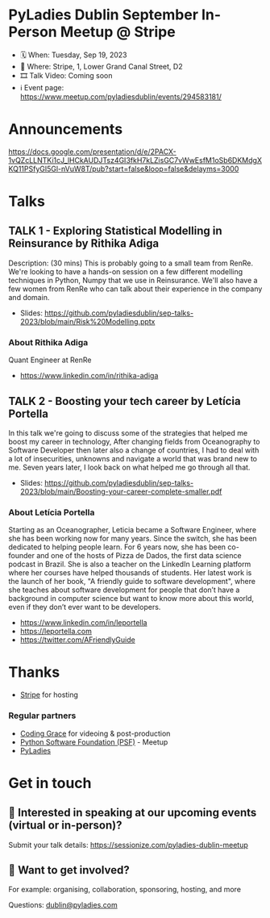 # PyLadies Dublin September In-Person Meetup @ Stripe

* 🗓 When: Tuesday, Sep 19, 2023
* 📍 Where: Stripe, 1, Lower Grand Canal Street, D2
* 🎞 Talk Video: Coming soon
* ℹ️ Event page: https://www.meetup.com/pyladiesdublin/events/294583181/

  
# Announcements
https://docs.google.com/presentation/d/e/2PACX-1vQZcLLNTKi1cJ_lHCkAUDJTsz4GI3fkH7kLZisGC7vWwEsfM1oSb6DKMdgXKQ11PSfyGI5Gl-nVuW8T/pub?start=false&loop=false&delayms=3000

# Talks
## TALK 1 - Exploring Statistical Modelling in Reinsurance by Rithika Adiga
Description: (30 mins) This is probably going to a small team from RenRe. We're looking to have a hands-on session on a few different modelling techniques in Python, Numpy that we use in Reinsurance. We'll also have a few women from RenRe who can talk about their experience in the company and domain.
* Slides: https://github.com/pyladiesdublin/sep-talks-2023/blob/main/Risk%20Modelling.pptx
  
### About Rithika Adiga
Quant Engineer at RenRe

* https://www.linkedin.com/in/rithika-adiga

## TALK 2 - Boosting your tech career by Letícia Portella
In this talk we're going to discuss some of the strategies that helped me boost my career in technology, After changing fields from Oceanography to Software Developer then later also a change of countries, I had to deal with a lot of insecurities, unknowns and navigate a world that was brand new to me. Seven years later, I look back on what helped me go through all that.

* Slides: https://github.com/pyladiesdublin/sep-talks-2023/blob/main/Boosting-your-career-complete-smaller.pdf
  
### About Letícia Portella
Starting as an Oceanographer, Leticia became a Software Engineer, where she has been working now for many years. Since the switch, she has been dedicated to helping people learn. For 6 years now, she has been co-founder and one of the hosts of Pizza de Dados, the first data science podcast in Brazil. She is also a teacher on the LinkedIn Learning platform where her courses have helped thousands of students. Her latest work is the launch of her book, "A friendly guide to software development", where she teaches about software development for people that don’t have a background in computer science but want to know more about this world, even if they don’t ever want to be developers.

* https://www.linkedin.com/in/leportella
* https://leportella.com
* https://twitter.com/AFriendlyGuide

# Thanks 
* [Stripe]([url](https://stripe.com/ie/jobs)) for hosting

### Regular partners
* [Coding Grace](https://codinggrace.com) for videoing & post-production
* [Python Software Foundation (PSF)](https://www.python.org/psf-landing/) - Meetup
* [PyLadies](https://pyladies.com/)

# Get in touch
## 🎤 Interested in speaking at our upcoming events (virtual or in-person)?
Submit your talk details: https://sessionize.com/pyladies-dublin-meetup

## 💖 Want to get involved?
For example: organising, collaboration, sponsoring, hosting, and more

Questions: dublin@pyladies.com
